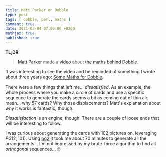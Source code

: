 ```yaml
---
title: Matt Parker on Dobble
type: post
tags: [ dobble, perl, maths ]
comment: true
date: 2021-05-04 07:00:00 +0200
mathjax: true
published: true
---
```


**TL;DR**

> [Matt Parker][] made a [video][] about [the maths behind][Some Maths
> for Dobble] [Dobble][].

It was interesting to see the video and be reminded of something I wrote
about three years ago: [Some Maths for Dobble][].

There were a few things that left me... *dissatisfied*. As an example,
the whole process where you make a circle of cards and use a specific
sequence to generate the cards seems a bit as coming out of thin air.
mean... why 57 cards? Why those displacements? Matt's explanation about
*why* it works is fantastic, though.

*Dissatisfaction* is an engine, though. There are a couple of loose ends
that will be interesting to follow.

I was curious about generating the cards with 102 pictures on,
leveraging $PG(2, 101)$. Using [pg2][] it took me about 70 minutes to
generate all the arrangements... I'm not impressed by my brute-force
algorithm to find all *orthogonal* sequences... 🙄

[Matt Parker]: http://standupmaths.com
[video]: https://www.youtube.com/watch?v=VTDKqW_GLkw
[Some Maths for Dobble]: http://blog.polettix.it/some-maths-for-dobble/
[Dobble]: https://boardgamegeek.com/boardgame/63268/spot-it
[pg2]: https://metacpan.org/source/POLETTIX/Math-GF-0.004/eg/pg2
